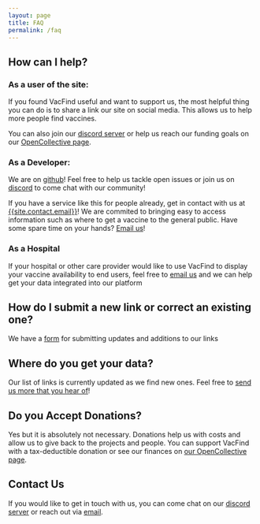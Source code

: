 ```yaml
---
layout: page
title: FAQ
permalink: /faq
---
```


## How can I help?

### As a user of the site:
If you found VacFind useful and want to support us, the most helpful thing you can do is to share a link our site on social media. This allows us to help more people find vaccines.

You can also join our [discord server]({{site.social.discord}}) or help us reach our funding goals on our [OpenCollective page][2].

### As a Developer:
We are on [github](https://github.com/{{site.github_username}})! Feel free to help us tackle open issues or join us on [discord]({{site.social.discord}}) to come chat with our community!

If you have a service like this for people already, get in contact with us at [{{site.contact.email}}][1]!
We are commited to bringing easy to access information such as where to get a vaccine to the general public.
Have some spare time on your hands?
[Email us][1]!

### As a Hospital

If your hospital or other care provider would like to use VacFind to display your vaccine availability to end users, feel free to [email us][1] and we can help get your data integrated into our platform


## How do I submit a new link or correct an existing one?
We have a [form]({{site.data.link-corrections}}) for submitting updates and additions to our links

## Where do you get your data?
Our list of links is currently updated as we find new ones. Feel free to [send us more that you hear of]({{site.data.link-corrections}})!
<!-- Our vaccination site locations primarily come from  [mapping layers provided by GISCorps]({{site.data.map-source}}). We are also currently looking into other methods of collecting data.  -->


## Do you Accept Donations?

Yes but it is absolutely not necessary. Donations help us with costs and allow us to give back to the projects and people. You can support VacFind with a tax-deductible donation or see our finances on [our  OpenCollective page][2]. 

## Contact Us

If you would like to get in touch with us, you can come chat on our [discord server]({{site.social.discord}}) or reach out via [email][1]. 

[1]: mailto:{{site.contact.email}}
[2]: {{site.social.opencollective}}
